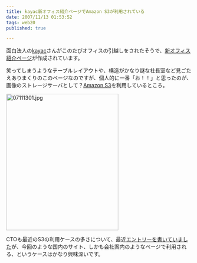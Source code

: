 ```yaml
---
title: kayac新オフィス紹介ページでAmazon S3が利用されている
date: 2007/11/13 01:53:52
tags: web20
published: true

---
```


<p>面白法人の<a href="http://www.kayac.com/" target="_blank">kayac</a>さんがこのたびオフィスの引越しをされたそうで、<a href="http://www.kayac.com/company/office/tour/">新オフィス紹介ページ</a>が作成されています。</p>  <p>笑ってしまうようなテーブルレイアウトや、構造がかなり謎な社長室など見ごたえありまくりのこのページなのですが、個人的に一番「お！！」と思ったのが、画像のストレージサーバとして？<a href="http://www.amazon.com/gp/browse.html?node=16427261">Amazon S3</a>を利用しているところ。</p>  <p><a href="http://blog.katsuma.tv/images/07111301.jpg"><img src="http://blog.katsuma.tv/images/07111301-thumb.jpg" border="0" alt="07111301.jpg" width="304" height="370" /></a> </p>  <p>CTOも最近のS3の利用ケースの多さについて、最近<a href="http://www.shudo.net/diary/2007nov.html#20071110">エントリーを書いていました</a>が、今回のような国内のサイト、しかも会社案内のようなページで利用される、というケースはかなり興味深いです。</p>


